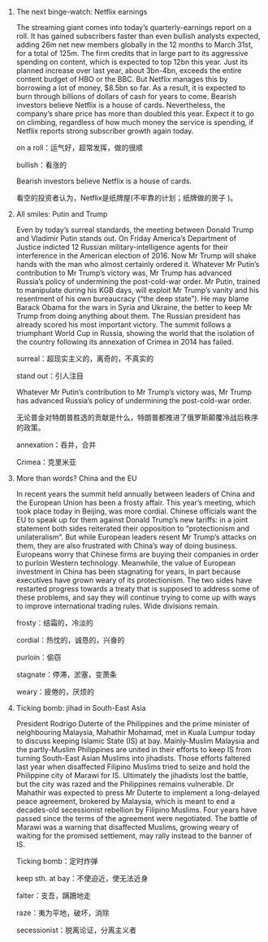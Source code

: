 1. The next binge-watch: Netflix earnings

   The streaming giant comes into today’s quarterly-earnings report on a roll. It has gained subscribers faster than even bullish analysts expected, adding 26m net new members globally in the 12 months to March 31st, for a total of 125m. The firm credits that in large part to its aggressive spending on content, which is expected to top 12bn this year. Just its planned increase over last year, about 3bn-4bn, exceeds the entire content budget of HBO or the BBC. But Netflix manages this by borrowing a lot of money, $8.5bn so far. As a result, it is expected to burn through billions of dollars of cash for years to come. Bearish investors believe Netflix is a house of cards. Nevertheless, the company’s share price has more than doubled this year. Expect it to go on climbing, regardless of how much money the service is spending, if Netflix reports strong subscriber growth again today.

   on a roll：运气好，超常发挥，做的很顺

   bullish：看涨的

   Bearish investors believe Netflix is a house of cards.

   看空的投资者认为，Netflix是纸牌屋(不牢靠的计划；纸牌做的房子 )。

   

2. All smiles: Putin and Trump

   Even by today’s surreal standards, the meeting between Donald Trump and Vladimir Putin stands out. On Friday America’s Department of Justice indicted 12 Russian military-intelligence agents for their interference in the American election of 2016. Now Mr Trump will shake hands with the man who almost certainly ordered it. Whatever Mr Putin’s contribution to Mr Trump’s victory was, Mr Trump has advanced Russia’s policy of undermining the post-cold-war order. Mr Putin, trained to manipulate during his KGB days, will exploit Mr Trump’s vanity and his resentment of his own bureaucracy (“the deep state”). He may blame Barack Obama for the wars in Syria and Ukraine, the better to keep Mr Trump from doing anything about them. The Russian president has already scored his most important victory. The summit follows a triumphant World Cup in Russia, showing the world that the isolation of the country following its annexation of Crimea in 2014 has failed.

   surreal：超现实主义的，离奇的，不真实的

   stand out：引人注目

   Whatever Mr Putin’s contribution to Mr Trump’s victory was, Mr Trump has advanced Russia’s policy of undermining the post-cold-war order.

   无论普金对特朗普胜选的贡献是什么，特朗普都推进了俄罗斯颠覆冷战后秩序的政策。

   annexation：吞并，合并

   Crimea：克里米亚

   

3. More than words? China and the EU

   In recent years the summit held annually between leaders of China and the European Union has been a frosty affair. This year’s meeting, which took place today in Beijing, was more cordial. Chinese officials want the EU to speak up for them against Donald Trump’s new tariffs: in a joint statement both sides reiterated their opposition to “protectionism and unilateralism”. But while European leaders resent Mr Trump’s attacks on them, they are also frustrated with China’s way of doing business. Europeans worry that Chinese firms are buying their companies in order to purloin Western technology. Meanwhile, the value of European investment in China has been stagnating for years, in part because executives have grown weary of its protectionism. The two sides have restarted progress towards a treaty that is supposed to address some of these problems, and say they will continue trying to come up with ways to improve international trading rules. Wide divisions remain.

   frosty：结霜的，冷淡的

   cordial：热忱的，诚恳的，兴奋的

   purloin：偷窃

   stagnate：停滞，淤塞，变萧条

   weary：疲倦的，厌烦的

   

4. Ticking bomb: jihad in South-East Asia

   President Rodrigo Duterte of the Philippines and the prime minister of neighbouring Malaysia, Mahathir Mohamad, met in Kuala Lumpur today to discuss keeping Islamic State (IS) at bay. Mainly-Muslim Malaysia and the partly-Muslim Philippines are united in their efforts to keep IS from turning South-East Asian Muslims into jihadists. Those efforts faltered last year when disaffected Filipino Muslims tried to seize and hold the Philippine city of Marawi for IS. Ultimately the jihadists lost the battle, but the city was razed and the Philippines remains vulnerable. Dr Mahathir was expected to press Mr Duterte to implement a long-delayed peace agreement, brokered by Malaysia, which is meant to end a decades-old secessionist rebellion by Filipino Muslims. Four years have passed since the terms of the agreement were negotiated. The battle of Marawi was a warning that disaffected Muslims, growing weary of waiting for the promised settlement, may rally instead to the banner of IS.

   Ticking bomb：定时炸弹

   keep sth. at bay：不使迫近，使无法近身

   falter：支吾，蹒跚地走

   raze：夷为平地，破坏，消除

   secessionist：脱离论证，分离主义者
